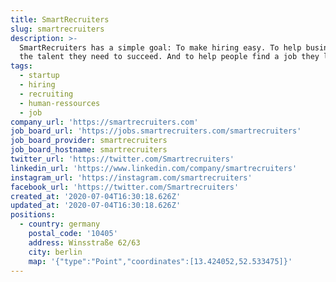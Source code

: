 ```yaml
---
title: SmartRecruiters
slug: smartrecruiters
description: >-
  SmartRecruiters has a simple goal: To make hiring easy. To help businesses get
  the talent they need to succeed. And to help people find a job they love.
tags:
  - startup
  - hiring
  - recruiting
  - human-ressources
  - job
company_url: 'https://smartrecruiters.com'
job_board_url: 'https://jobs.smartrecruiters.com/smartrecruiters'
job_board_provider: smartrecruiters
job_board_hostname: smartrecruiters
twitter_url: 'https://twitter.com/Smartrecruiters'
linkedin_url: 'https://www.linkedin.com/company/smartrecruiters'
instagram_url: 'https://instagram.com/smartrecruiters'
facebook_url: 'https://twitter.com/Smartrecruiters'
created_at: '2020-07-04T16:30:18.626Z'
updated_at: '2020-07-04T16:30:18.626Z'
positions:
  - country: germany
    postal_code: '10405'
    address: Winsstraße 62/63
    city: berlin
    map: '{"type":"Point","coordinates":[13.424052,52.533475]}'
---
```

